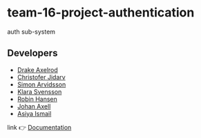 # team-16-project-authentication

auth sub-system

## Developers <a name="developers"></a>

- [Drake Axelrod](https://github.com/DrakeAxelrod)
- [Christofer Jidarv](https://git.chalmers.se/Jidarv)
- [Simon Arvidsson](https://git.chalmers.se/simonar)
- [Klara Svensson](https://git.chalmers.se/klarasve)
- [Robin Hansen](https://git.chalmers.se/robinhan)
- [Johan Axell](https://git.chalmers.se/johanaxe)
- [Asiya Ismail](https://git.chalmers.se/asiya)

link 👉 [Documentation](https://github.com/DrakeAxelrod/distributed-dentistimo-documentation)
